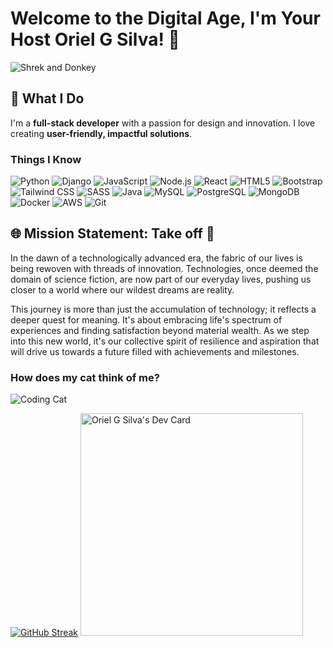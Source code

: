 # Welcome to the Digital Age, I'm Your Host Oriel G Silva! 👋 
![Shrek and Donkey](https://media.giphy.com/media/u2LJ0n4lx6jF6/giphy.gif "Shrek and Donkey")



## 🎨 What I Do

I'm a **full-stack developer** with a passion for design and innovation. I love creating **user-friendly, impactful solutions**.

### Things I Know

![Python](https://img.shields.io/badge/-Python-3776AB?style=for-the-badge&logo=Python&logoColor=white)
![Django](https://img.shields.io/badge/-Django-092E20?style=for-the-badge&logo=Django&logoColor=white)
![JavaScript](https://img.shields.io/badge/-JavaScript-F7DF1E?style=for-the-badge&logo=javascript&logoColor=black)
![Node.js](https://img.shields.io/badge/-Node.js-339933?style=for-the-badge&logo=node.js&logoColor=white)
![React](https://img.shields.io/badge/-React-61DAFB?style=for-the-badge&logo=react&logoColor=black)
![HTML5](https://img.shields.io/badge/-HTML5-E34F26?style=for-the-badge&logo=html5&logoColor=white)
![Bootstrap](https://img.shields.io/badge/-Bootstrap-7952B3?style=for-the-badge&logo=bootstrap&logoColor=white)
![Tailwind CSS](https://img.shields.io/badge/-Tailwind_CSS-38B2AC?style=for-the-badge&logo=tailwind-css&logoColor=white)
![SASS](https://img.shields.io/badge/-SASS-CC6699?style=for-the-badge&logo=sass&logoColor=white)
![Java](https://img.shields.io/badge/-Java-007396?style=for-the-badge&logo=java&logoColor=white)
![MySQL](https://img.shields.io/badge/-MySQL-4479A1?style=for-the-badge&logo=mysql&logoColor=white)
![PostgreSQL](https://img.shields.io/badge/-PostgreSQL-4169E1?style=for-the-badge&logo=postgresql&logoColor=white)
![MongoDB](https://img.shields.io/badge/-MongoDB-47A248?style=for-the-badge&logo=mongodb&logoColor=white)
![Docker](https://img.shields.io/badge/-Docker-2496ED?style=for-the-badge&logo=docker&logoColor=white)
![AWS](https://img.shields.io/badge/-AWS-232F3E?style=for-the-badge&logo=amazon-aws&logoColor=white)
![Git](https://img.shields.io/badge/-Git-F05032?style=for-the-badge&logo=git&logoColor=white)

## 🌐 Mission Statement: Take off 🚀

In the dawn of a technologically advanced era, the fabric of our lives is being rewoven with threads of innovation. Technologies, once deemed the domain of science fiction, are now part of our everyday lives, pushing us closer to a world where our wildest dreams are reality. 

This journey is more than just the accumulation of technology; it reflects a deeper quest for meaning. It's about embracing life's spectrum of experiences and finding satisfaction beyond material wealth. As we step into this new world, it's our collective spirit of resilience and aspiration that will drive us towards a future filled with achievements and milestones.

### How does my cat think of me?
![Coding Cat](https://media.giphy.com/media/JIX9t2j0ZTN9S/giphy.gif "Coding Cat")


[![GitHub Streak](https://streak-stats.demolab.com?user=LatchyCat&theme=dracula&border_radius=10&date_format=M%20j%5B%2C%20Y%5D&card_width=545&fire=EB0000&ring=00EB46&stroke=EBC856&border=EB88EB&sideNums=EBBD8F)](https://git.io/streak-stats)
<a href="https://app.daily.dev/latchycat"><img src="https://api.daily.dev/devcards/v2/u7qXN3XwaeGizovhHDJ1r.png?r=x7y" width="356" alt="Oriel G Silva's Dev Card"/></a>
